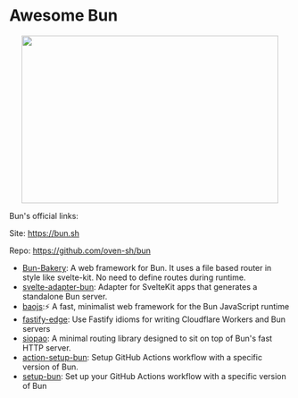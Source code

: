 # Awesome Bun

<p align="center">
  <img width="460" height="300" src="https://raw.githubusercontent.com/oven-sh/bun/main/packages/bun-landing/public/logo-square.png">
</p>

Bun's official links:

Site: https://bun.sh

Repo: https://github.com/oven-sh/bun

  - [Bun-Bakery](https://github.com/Kapsonfire-DE/bun-bakery): A web framework for Bun. It uses a file based router in style like svelte-kit. No need to define routes during runtime.
  - [svelte-adapter-bun](https://github.com/gornostay25/svelte-adapter-bun): Adapter for SvelteKit apps that generates a standalone Bun server.
  - [baojs](https://github.com/mattreid1/baojs):⚡️ A fast, minimalist web framework for the Bun JavaScript runtime
  - [fastify-edge](https://github.com/galvez/fastify-edge): Use Fastify idioms for writing Cloudflare Workers and Bun servers
  - [siopao](https://github.com/wobsoriano/siopao): A minimal routing library designed to sit on top of Bun's fast HTTP server.
  - [action-setup-bun](https://github.com/antongolub/action-setup-bun): Setup GitHub Actions workflow with a specific version of Bun.
  - [setup-bun](https://github.com/xHyroM/setup-bun): Set up your GitHub Actions workflow with a specific version of Bun
